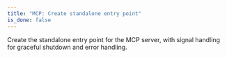 ```yaml
---
title: "MCP: Create standalone entry point"
is_done: false
---
```


Create the standalone entry point for the MCP server, with signal handling for graceful shutdown and error handling.
